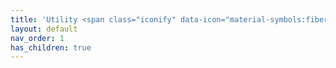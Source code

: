 ```yaml
---
title: 'Utility <span class="iconify" data-icon="material-symbols:fiber-new-rounded" style="color: #ffd700; font-size: 24px;"></span>'
layout: default
nav_order: 1
has_children: true
---
```

